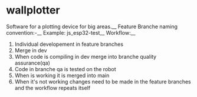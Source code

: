 # wallplotter
  Software for a plotting device for big areas.__
  Feature Branche naming convention:_<initials>_<plattform>-<feature>__
  Example: js_esp32-test__
  Workflow:__
  1. Individual developement in feature branches
  2. Merge in dev
  3. When code is compiling in dev merge into branche quality assurance(qa) 
  4. Code in branche qa is tested on the robot
  5. When is working it is merged into main
  6. When it's not working changes need to be made in the feature branches and the workflow repeats itself
